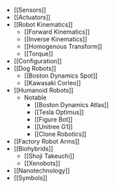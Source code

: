 - [[Sensors]]
- [[Actuators]]
- [[Robot Kinematics]]
	- [[Forward Kinematics]]
	- [[Inverse Kinematics]]
	- [[Homogenous Transform]]
	- [[Torque]]
- [[Configuration]]
- [[Dog Robots]]
	- [[Boston Dynamics Spot]]
	- [[Kawasaki Corleo]]
- [[Humanoid Robots]]
	- Notable
		- [[Boston Dynamics Atlas]]
		- [[Tesla Optimus]]
		- [[Figure Bot]]
		- [[Unitree G1]]
		- [[Clone Robotics]]
- [[Factory Robot Arms]]
- [[Biohybrids]]
	- [[Shoji Takeuchi]]
	- [[Xenobots]]
- [[Nanotechnology]]
- [[Symbols]]
